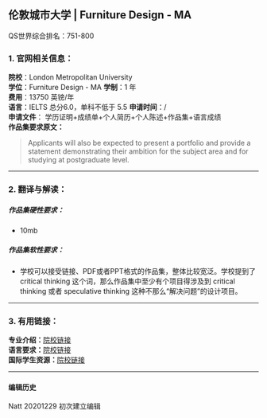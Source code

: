 ## 伦敦城市大学 | Furniture Design - MA

QS世界综合排名：751-800




### 1. 官网相关信息：

**院校**：London Metropolitan University  
**学位**：Furniture Design - MA
**学制**：1 年  
**费用**：13750 英镑/年  
**语言**：IELTS 总分6.0，单科不低于 5.5
**申请时间**：/  
**申请文件**： 学历证明+成绩单+个人简历+个人陈述+作品集+语言成绩  
**作品集要求原文：**   

>Applicants will also be expected to present a portfolio and provide a statement demonstrating their ambition for the subject area and for studying at postgraduate level.



---


### 2. 翻译与解读：

##### 作品集硬性要求：
- 10mb

##### 作品集软性要求：

- 学校可以接受链接、PDF或者PPT格式的作品集，整体比较宽泛。学校提到了 critical thinking 这个词，那么作品集中至少有个项目得涉及到 critical thinking 或者 speculative thinking 这种不那么“解决问题”的设计项目。


---


### 3. 有用链接：

**专业介绍：**[院校链接](https://www.londonmet.ac.uk/courses/postgraduate/furniture-design---ma/)  
**语言要求：**[院校链接](https://www.londonmet.ac.uk/international/applying/english-language-requirements/postgraduate/)  
**国际学生资源：**[院校链接](https://www.londonmet.ac.uk/international/)   



---


#### 编辑历史  


Natt 20201229 初次建立编辑  
